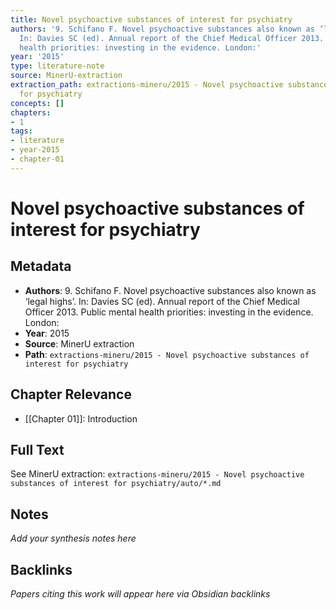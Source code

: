 ```yaml
---
title: Novel psychoactive substances of interest for psychiatry
authors: '9. Schifano F. Novel psychoactive substances also known as ‘legal highs’.
  In: Davies SC (ed). Annual report of the Chief Medical Officer 2013. Public mental
  health priorities: investing in the evidence. London:'
year: '2015'
type: literature-note
source: MinerU-extraction
extraction_path: extractions-mineru/2015 - Novel psychoactive substances of interest
  for psychiatry
concepts: []
chapters:
- 1
tags:
- literature
- year-2015
- chapter-01
---
```


# Novel psychoactive substances of interest for psychiatry

## Metadata

- **Authors**: 9. Schifano F. Novel psychoactive substances also known as ‘legal highs’. In: Davies SC (ed). Annual report of the Chief Medical Officer 2013. Public mental health priorities: investing in the evidence. London:
- **Year**: 2015
- **Source**: MinerU extraction
- **Path**: `extractions-mineru/2015 - Novel psychoactive substances of interest for psychiatry`

## Chapter Relevance

- [[Chapter 01]]: Introduction

## Full Text

See MinerU extraction: `extractions-mineru/2015 - Novel psychoactive substances of interest for psychiatry/auto/*.md`

## Notes

*Add your synthesis notes here*

## Backlinks

*Papers citing this work will appear here via Obsidian backlinks*
